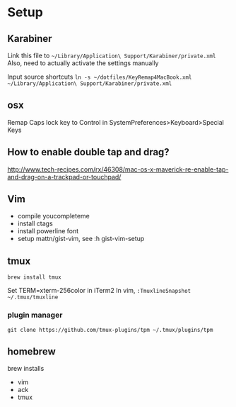 # Setup

## Karabiner

Link this file to `~/Library/Application\ Support/Karabiner/private.xml`
Also, need to actually activate the settings manually

Input source shortcuts
`ln -s ~/dotfiles/KeyRemap4MacBook.xml ~/Library/Application\ Support/Karabiner/private.xml`

## osx

Remap Caps lock key to Control in SystemPreferences>Keyboard>Special Keys

## How to enable double tap and drag?

http://www.tech-recipes.com/rx/46308/mac-os-x-maverick-re-enable-tap-and-drag-on-a-trackpad-or-touchpad/

## Vim

- compile youcompleteme
- install ctags
- install powerline font
- setup mattn/gist-vim, see :h gist-vim-setup

## tmux

`brew install tmux`

Set TERM=xterm-256color in iTerm2
In vim, `:TmuxlineSnapshot ~/.tmux/tmuxline`

### plugin manager

`git clone https://github.com/tmux-plugins/tpm ~/.tmux/plugins/tpm`

## homebrew

brew installs
- vim
- ack
- tmux

